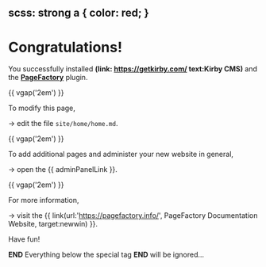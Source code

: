 scss:
	strong a { color: red; }
----


# Congratulations!

You successfully installed **(link: https://getkirby.com/ text:Kirby CMS)** and the **[PageFactory](https://pagefactory.info/)** plugin.

{{ vgap('2em') }}


To modify this page,

-> edit the file ``site/home/home.md``.

{{ vgap('2em') }}

To add additional pages and administer your new website in general, 

&rarr; open the {{ adminPanelLink }}.

{{ vgap('2em') }}

For more information,

-> visit the {{ link(url:'https://pagefactory.info/', PageFactory Documentation Website, target:newwin) }}.

Have fun!


__END__
Everything below the special tag __END__ will be ignored...
